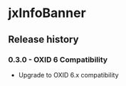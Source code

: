 # jxInfoBanner

## Release history

### 0.3.0 - OXID 6 Compatibility
  * Upgrade to OXID 6.x compatibility


